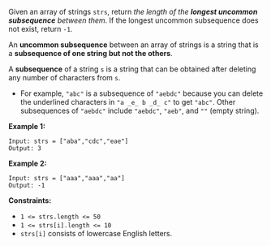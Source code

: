 Given an array of strings `strs`, return _the length of the **longest uncommon
subsequence** between them_. If the longest uncommon subsequence does not
exist, return `-1`.

An **uncommon subsequence** between an array of strings is a string that is a
**subsequence of one string but not the others**.

A **subsequence** of a string `s` is a string that can be obtained after
deleting any number of characters from `s`.

  * For example, `"abc"` is a subsequence of `"aebdc"` because you can delete the underlined characters in `"a _e_ b _d_ c"` to get `"abc"`. Other subsequences of `"aebdc"` include `"aebdc"`, `"aeb"`, and `""` (empty string).



**Example 1:**

    
    
    Input: strs = ["aba","cdc","eae"]
    Output: 3
    

**Example 2:**

    
    
    Input: strs = ["aaa","aaa","aa"]
    Output: -1
    



**Constraints:**

  * `1 <= strs.length <= 50`
  * `1 <= strs[i].length <= 10`
  * `strs[i]` consists of lowercase English letters.

